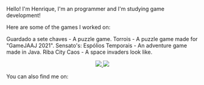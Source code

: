 Hello! I'm Henrique, I'm an programmer and I'm studying game development!

Here are some of the games I worked on:

Guardado a sete chaves - A puzzle game.
Torrois - A puzzle game made for "GameJAAJ 2021".
Sensato's: Espólios Temporais - An adventure game made in Java.
Riba City Caos - A space invaders look like.

<p align="center">
  <a href="https://www.linkedin.com/in/henrique-martins-da-silva-81b66620a/">
    <img src="https://camo.githubusercontent.com/a80d00f23720d0bc9f55481cfcd77ab79e141606829cf16ec43f8cacc7741e46/68747470733a2f2f696d672e736869656c64732e696f2f62616467652f4c696e6b6564496e2d3030373742353f7374796c653d666f722d7468652d6261646765266c6f676f3d6c696e6b6564696e266c6f676f436f6c6f723d7768697465" data-canonical-src="https://img.shields.io/badge/LinkedIn-0077B5?style=for-the-badge&amp;logo=linkedin&amp;logoColor=white" style="max-width: 100%;">
  </a>
  <a href="https://henrique-martins.itch.io/" rel="nofollow">
    <img src="https://camo.githubusercontent.com/7b586ab785c5401e325b8fa7f87b89c798ed3167b26ef094b7fcbd6265b42fa7/68747470733a2f2f696d672e736869656c64732e696f2f62616467652f497463682e696f2d4641354335433f7374796c653d666f722d7468652d6261646765266c6f676f3d69746368646f74696f266c6f676f436f6c6f723d7768697465" data-canonical-src="https://img.shields.io/badge/Itch.io-FA5C5C?style=for-the-badge&amp;logo=itchdotio&amp;logoColor=white" style="max-width: 100%;">
  </a>
  <br>
  
</p>

You can also find me on:

<!---
TorroisBr/TorroisBr is a ✨ special ✨ repository because its `README.md` (this file) appears on your GitHub profile.
You can click the Preview link to take a look at your changes.
--->
